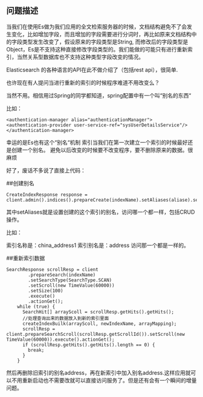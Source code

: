 ## 问题描述

当我们在使用Es做为我们应用的全文检索服务器的时候，文档结构避免不了会发生变化，比如增加字段，而且增加的字段需要进行分词时，再比如原来文档结构中的字段类型发生改变了，假设原来的字段类型是String, 而修改后的字段类型是Object，Es是不支持这种直接修改字段类型的。我们能做的可能只有进行重新索引，当然关系型数据库也不支持这种类型字段改变的情况。

Elasticsearch 的各种语言的API在此不做介绍了（包括rest api），很简单.

也许现在有人提问当进行重新的索引的时候程序难道不用改变么？

当然不用。相信用过Spring的同学都知道，spring配置中有一个叫“别名的东西“

比如：

```
<authentication-manager alias="authenticationManager">
<authentication-provider user-service-ref="sysUserDetailsService"/>
</authentication-manager>
```

幸运的是Es也有这个“别名“机制
索引当我们在第一次建立一个索引的时候最好还是创建一个别名。
避免以后改变的时候要不改变程序，要不删除原来的数据。很麻烦

好了，废话不多说了直接上代码：

##创建别名

```
CreateIndexResponse response = client.admin().indices().prepareCreate(indexName).setAliases(aliase).setSettings(builder).execute().actionGet();
```

其中setAliases就是设置创建的这个索引的别名，访问哪一个都一样，包括CRUD操作。

比如：

索引名称是：china_address1
索引别名是：address
访问那一个都是一样的。

##重新索引数据

```
SearchResponse scrollResp = client
        .prepareSearch(indexName)
        .setSearchType(SearchType.SCAN)
        .setScroll(new TimeValue(60000))
        .setSize(100)
        .execute()
        .actionGet();
    while (true) {
      SearchHit[] arrayScoll = scrollResp.getHits().getHits();
      //处理查询出来的数据放入到新的索引里面
      createIndexBuilk(arrayScoll, newIndexName, arrayMapping);
      scrollResp = client.prepareSearchScroll(scrollResp.getScrollId()).setScroll(new TimeValue(60000)).execute().actionGet();
      if (scrollResp.getHits().getHits().length == 0) {
        break;
      }
    }
```

然后再删除旧索引的别名address，再在新索引中加入别名address.这样应用就可以不用重新启动也不需要改就可以直接访问服务了。但是还有会有一个瞬间的增量问题。
